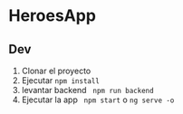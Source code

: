 # HeroesApp

## Dev 

1. Clonar el proyecto
2. Ejecutar ```npm install```
3. levantar backend ``` npm run backend```
4. Ejecutar la app ``` npm start``` o ```ng serve -o```

